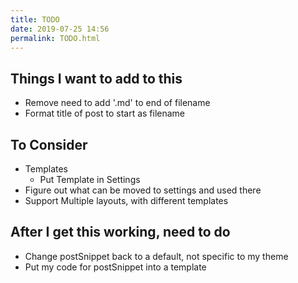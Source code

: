 ```yaml
---
title: TODO
date: 2019-07-25 14:56
permalink: TODO.html
---
```


## Things I want to add to this

- Remove need to add '.md' to end of filename
- Format title of post to start as filename

## To Consider

- Templates
  - Put Template in Settings
- Figure out what can be moved to settings and used there
- Support Multiple layouts, with different templates

## After I get this working, need to do

- Change postSnippet back to a default, not specific to my theme
- Put my code for postSnippet into a template
